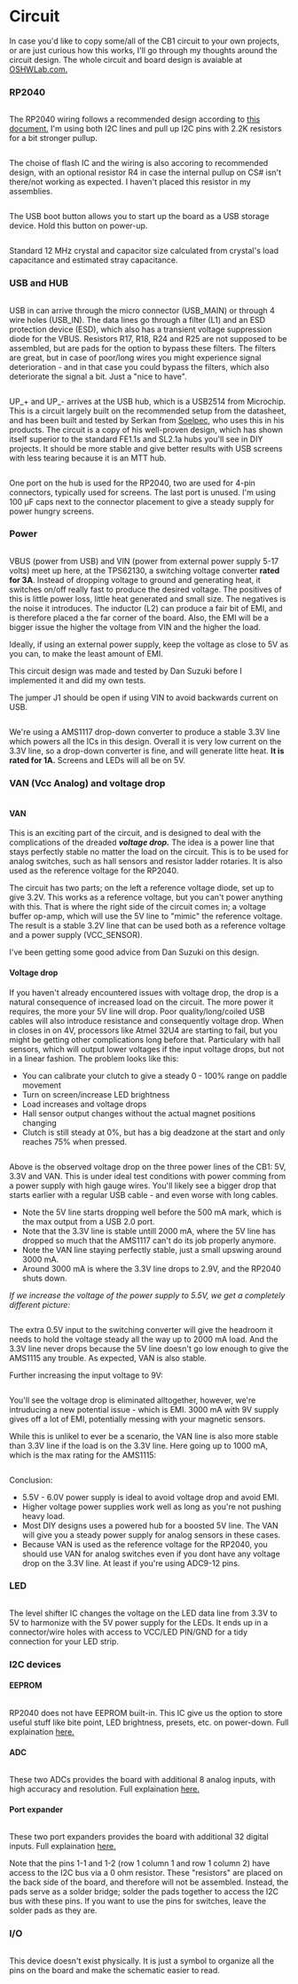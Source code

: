 # Circuit

In case you'd like to copy some/all of the CB1 circuit to your own projects, or are just curious how this works, I'll go through my thoughts around the circuit design. The whole circuit and board design is avaiable at[ OSHWLab.com.](https://oshwlab.com/andreasdahl1987/dahl-design-cb1)

### RP2040

<figure><img src="../.gitbook/assets/image (24).png" alt=""><figcaption></figcaption></figure>

The RP2040 wiring follows a recommended design according to [this document.](https://datasheets.raspberrypi.com/rp2040/hardware-design-with-rp2040.pdf) I'm using both I2C lines and pull up I2C pins with 2.2K resistors for a bit stronger pullup.&#x20;

<figure><img src="../.gitbook/assets/image (34).png" alt=""><figcaption></figcaption></figure>

The choise of flash IC and the wiring is also accoring to recommended design, with an optional resistor R4 in case the internal pullup on CS# isn't there/not working as expected. I haven't placed this resistor in my assemblies.&#x20;

<figure><img src="../.gitbook/assets/image (74).png" alt=""><figcaption></figcaption></figure>

The USB boot button allows you to start up the board as a USB storage device. Hold this button on power-up.&#x20;

<figure><img src="../.gitbook/assets/image (45).png" alt=""><figcaption></figcaption></figure>

Standard 12 MHz crystal and capacitor size calculated from crystal's load capacitance and estimated stray capacitance.

### USB and HUB

<figure><img src="../.gitbook/assets/image (71).png" alt=""><figcaption></figcaption></figure>

USB in can arrive through the micro connector (USB\_MAIN) or through 4 wire holes (USB\_IN). The data lines go through a filter (L1) and an ESD protection device (ESD), which also has a transient voltage suppression diode for the VBUS. Resistors R17, R18, R24 and R25 are not supposed to  be assembled, but are pads for the option to bypass these filters. The filters are great, but in case of poor/long wires you might experience signal deterioration - and in that case you could bypass the filters, which also deteriorate the signal a bit. Just a "nice to have".&#x20;

<figure><img src="../.gitbook/assets/image (11) (1) (1).png" alt=""><figcaption></figcaption></figure>

UP\_+ and UP\_- arrives at the USB hub, which is a USB2514 from Microchip. This is a circuit largely built on the recommended setup from the datasheet, and has been built and tested by Serkan from [Soelpec](https://soelpec.com/), who uses this in his products. The circuit is a copy of his well-proven design, which has shown itself superior to the standard FE1.1s and SL2.1a hubs you'll see in DIY projects. It should be more stable and give better results with USB screens with less tearing because it is an MTT hub.&#x20;

<figure><img src="../.gitbook/assets/image (43).png" alt=""><figcaption></figcaption></figure>

One port on the hub is used for the RP2040, two are used for 4-pin connectors, typically used for screens. The last port is unused. I'm using 100 µF caps next to the connector placement to give a steady supply for power hungry screens.

### Power

<figure><img src="../.gitbook/assets/image (58).png" alt=""><figcaption></figcaption></figure>

VBUS (power from USB) and VIN (power from external power supply 5-17 volts) meet up here, at the TPS62130, a switching voltage converter **rated for 3A**. Instead of dropping voltage to ground and generating heat, it switches on/off really fast to produce the desired voltage. The positives of this is little power loss, little heat generated and small size. The negatives is the noise it introduces. The inductor (L2) can produce a fair bit of EMI, and is therefore placed a the far corner of the board. Also, the EMI will be a bigger issue the higher the voltage from VIN and the higher the load.&#x20;

Ideally, if using an external power supply, keep the voltage as close to 5V as you can, to make the least amount of EMI.&#x20;

This circuit design was made and tested by Dan Suzuki before I implemented it and did my own tests.&#x20;

The jumper J1 should be open if using VIN to avoid backwards current on USB.&#x20;

<figure><img src="../.gitbook/assets/image (5) (1) (1) (1) (1).png" alt=""><figcaption></figcaption></figure>

We're using a AMS1117 drop-down converter to produce a stable 3.3V line which powers all the ICs in this design. Overall it is very low current on the 3.3V line, so a drop-down converter is fine, and will generate litte heat. **It is rated for 1A.** Screens and LEDs will all be on 5V.&#x20;

### VAN (Vcc Analog) and voltage drop

<figure><img src="../.gitbook/assets/image (25).png" alt=""><figcaption></figcaption></figure>

#### VAN

This is an exciting part of the circuit, and is designed to deal with the complications of the dreaded _**voltage drop.**_ The idea is a power line that stays perfectly stable no matter the load on the circuit. This is to be used for analog switches, such as hall sensors and resistor ladder rotaries. It is also used as the reference voltage for the RP2040.&#x20;

The circuit has two parts; on the left a reference voltage diode, set up to give 3.2V. This works as a reference voltage, but you can't power anything with this. That is where the right side of the circuit comes in; a voltage buffer op-amp, which will use the 5V line to "mimic" the reference voltage. The result is a stable 3.2V line that can be used both as a reference voltage and a power supply (VCC\_SENSOR).&#x20;

I've been getting some good advice from Dan Suzuki on this design.&#x20;

#### Voltage drop

If you haven't already encountered issues with voltage drop, the drop is a natural consequence of increased load on the circuit. The more power it requires, the more your 5V line will drop. Poor quality/long/coiled USB cables will also introduce resistance and consequently voltage drop. When in closes in on 4V, processors like Atmel 32U4 are starting to fail, but you might be getting other complications long before that. Particulary with hall sensors, which will output lower voltages if the input voltage drops, but not in a linear fashion. The problem looks like this:

* You can calibrate your clutch to give a steady 0 - 100% range on paddle movement
* Turn on screen/increase LED brightness
* Load increases and voltage drops
* Hall sensor output changes without the actual magnet positions changing
* Clutch is still steady at 0%, but has a big deadzone at the start and only reaches 75% when pressed.&#x20;

<figure><img src="../.gitbook/assets/image (31).png" alt=""><figcaption></figcaption></figure>

Above is the observed voltage drop on the three power lines of the CB1: 5V, 3.3V and VAN. This is under ideal test conditions with power comming from a power supply with high gauge wires. You'll likely see a bigger drop that starts earlier with a regular USB cable - and even worse with long cables.&#x20;

* Note the 5V line starts dropping well before the 500 mA mark, which is the max output from a USB 2.0 port.&#x20;
* Note that the 3.3V line is stable untill 2000 mA, where the 5V line has dropped so much that the AMS1117 can't do its job properly anymore.
* Note the VAN line staying perfectly stable, just a small upswing around 3000 mA.&#x20;
* Around 3000 mA is where the 3.3V line drops to 2.9V, and the RP2040 shuts down.

_If we increase the voltage of the power supply to 5.5V, we get a completely different picture:_

<figure><img src="../.gitbook/assets/image (51).png" alt=""><figcaption></figcaption></figure>

The extra 0.5V input to the switching converter will give the headroom it needs to hold the voltage steady all the way up to 2000 mA load. And the 3.3V line never drops because the 5V line doesn't go low enough to give the AMS1115 any trouble. As expected, VAN is also stable.&#x20;

Further increasing the input voltage to 9V:

<figure><img src="../.gitbook/assets/image (56).png" alt=""><figcaption></figcaption></figure>

You'll see the voltage drop is eliminated alltogether, however, we're intruducing a new potential issue - which is EMI. 3000 mA with 9V supply gives off a lot of EMI, potentially messing with your magnetic sensors.&#x20;

While this is unlikel to ever be a scenario, the VAN line is also more stable than 3.3V line if the load is on the 3.3V line. Here going up to 1000 mA, which is the max rating for the AMS1115:

<figure><img src="../.gitbook/assets/image (41).png" alt=""><figcaption></figcaption></figure>

Conclusion:

* 5.5V - 6.0V power supply is ideal to avoid voltage drop and avoid EMI.
* Higher voltage power supplies work well as long as you're not pushing heavy load.
* Most DIY designs uses a powered hub for a boosted 5V line. The VAN will give you a steady power supply for analog sensors in these cases.
* Because VAN is used as the reference voltage for the RP2040, you should use VAN for analog switches even if you dont have any voltage drop on the 3.3V line. At least if you're using ADC9-12 pins.&#x20;

### LED

<figure><img src="../.gitbook/assets/image (73).png" alt=""><figcaption></figcaption></figure>

The level shifter IC changes the voltage on the LED data line from 3.3V to 5V to harmonize with the 5V power supply for the LEDs. It ends up in a connector/wire holes with access to VCC/LED PIN/GND for a tidy connection for your LED strip.&#x20;

### I2C devices

#### EEPROM

<figure><img src="../.gitbook/assets/image (29).png" alt=""><figcaption></figcaption></figure>

RP2040 does not have EEPROM built-in. This IC give us the option to store useful stuff like bite point, LED brightness, presets, etc. on power-down. Full explaination [here.](../2.-wiring/eeprom.md)

#### ADC

<figure><img src="../.gitbook/assets/image (37).png" alt=""><figcaption></figcaption></figure>

These two ADCs provides the board with additional 8 analog inputs, with high accuracy and resolution. Full explaination [here.](../2.-wiring/analog/external-adc.md#a-ds1115)

#### Port expander

<figure><img src="../.gitbook/assets/image (97).png" alt=""><figcaption></figcaption></figure>

These two port expanders provides the board with additional 32 digital inputs. Full explaination [here.](../2.-wiring/switch-inputs/port-expander.md)&#x20;

Note that the pins 1-1 and 1-2 (row 1 column 1 and row 1 column 2) have access to the I2C bus via a 0 ohm resistor. These "resistors" are placed on the back side of the board, and therefore will not be assembled. Instead, the pads serve as a solder bridge; solder the pads together to access the I2C bus with these pins. If you want to use the pins for switches, leave the solder pads as they are.

### I/O

<figure><img src="../.gitbook/assets/image (21).png" alt=""><figcaption></figcaption></figure>

This device doesn't exist physically. It is just a symbol to organize all the pins on the board and make the schematic easier to read.&#x20;
